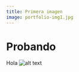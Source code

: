 ```yaml
---
title: Primera imagen
image: portfolio-img1.jpg
---
```


# Probando

Hola ![alt text](/images/blog-image1.jpg "Logo Title Text 1")


